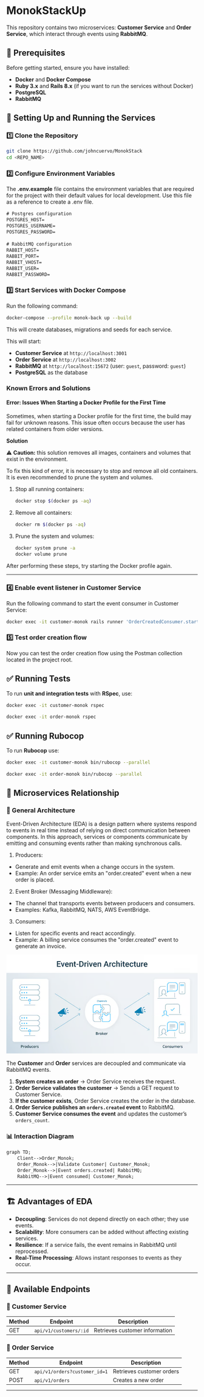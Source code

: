 # MonokStackUp

This repository contains two microservices: **Customer Service** and **Order Service**, which interact through events using **RabbitMQ**.

## 📌 Prerequisites

Before getting started, ensure you have installed:
- **Docker** and **Docker Compose**
- **Ruby 3.x** and **Rails 8.x** (if you want to run the services without Docker)
- **PostgreSQL**
- **RabbitMQ**

## 🚀 Setting Up and Running the Services

### 1️⃣ Clone the Repository
```sh
git clone https://github.com/johncuervo/MonokStack
cd <REPO_NAME>
```

### 2️⃣ Configure Environment Variables
The **.env.example** file contains the environment variables that are required for the project with their default values for local development. Use this file as a reference to create a .env file.

```env
# Postgres configuration
POSTGRES_HOST=
POSTGRES_USERNAME=
POSTGRES_PASSWORD=

# RabbitMQ configuration
RABBIT_HOST=
RABBIT_PORT=
RABBIT_VHOST=
RABBIT_USER=
RABBIT_PASSWORD=
```

### 3️⃣ Start Services with Docker Compose
Run the following command:
```sh
docker-compose --profile monok-back up --build
```
This will create databases, migrations and seeds for each service.

This will start:
- **Customer Service** at `http://localhost:3001`
- **Order Service** at `http://localhost:3002`
- **RabbitMQ** at `http://localhost:15672` (user: `guest`, password: `guest`)
- **PostgreSQL** as the database

### Known Errors and Solutions

#### Error: Issues When Starting a Docker Profile for the First Time

Sometimes, when starting a Docker profile for the first time, the build may fail for unknown reasons. This issue often occurs because the user has related containers from older versions.

**Solution**

⚠️  **Caution:** this solution removes all images, containers and volumes that exist in the environment.

To fix this kind of error, it is necessary to stop and remove all old containers. It is even recommended to prune the system and volumes.

1. Stop all running containers:
    ```sh
    docker stop $(docker ps -aq)
    ```

2. Remove all containers:
    ```sh
    docker rm $(docker ps -aq)
    ```

3. Prune the system and volumes:
    ```sh
    docker system prune -a
    docker volume prune
    ```

After performing these steps, try starting the Docker profile again.

---

### 4️⃣ Enable event listener in Customer Service

Run the following command to start the event consumer in Customer Service:

```sh
docker exec -it customer-monok rails runner 'OrderCreatedConsumer.start'
```

### 5️⃣  Test order creation flow

Now you can test the order creation flow using the Postman collection located in the project root.

## ✅ Running Tests
To run **unit and integration tests** with **RSpec**, use:
```sh
docker exec -it customer-monok rspec 
```
```sh
docker exec -it order-monok rspec 
```

## ✅ Running Rubocop
To run **Rubocop** use:
```sh
docker exec -it customer-monok bin/rubocop --parallel
```
```sh
docker exec -it order-monok bin/rubocop --parallel 
```

## 🔗 Microservices Relationship

### 📌 General Architecture

Event-Driven Architecture (EDA) is a design pattern where systems respond to events in real time instead of relying on direct communication between components. In this approach, services or components communicate by emitting and consuming events rather than making synchronous calls.

1. Producers:
- Generate and emit events when a change occurs in the system.
- Example: An order service emits an "order.created" event when a new order is placed.

2. Event Broker (Messaging Middleware):
- The channel that transports events between producers and consumers.
- Examples: Kafka, RabbitMQ, NATS, AWS EventBridge.

3. Consumers:
- Listen for specific events and react accordingly.
- Example: A billing service consumes the "order.created" event to generate an invoice.

![alt text](EDA.png)

The **Customer** and **Order** services are decoupled and communicate via RabbitMQ events.

1. **System creates an order** → Order Service receives the request.
2. **Order Service validates the customer** → Sends a GET request to Customer Service.
3. **If the customer exists**, Order Service creates the order in the database.
4. **Order Service publishes an `orders.created` event** to RabbitMQ.
5. **Customer Service consumes the event** and updates the customer’s `orders_count`.

### 📊 Interaction Diagram

```mermaid
graph TD;
    Client-->Order_Monok;
    Order_Monok-->|Validate Customer| Customer_Monok;
    Order_Monok-->|Event orders.created| RabbitMQ;
    RabbitMQ-->|Event consumed| Customer_Monok;
```

---

## 🏗️ Advantages of EDA
- **Decoupling**: Services do not depend directly on each other; they use events.
- **Scalability**: More consumers can be added without affecting existing services.
- **Resilience**: If a service fails, the event remains in RabbitMQ until reprocessed.
- **Real-Time Processing**: Allows instant responses to events as they occur.

---

## 🔧 Available Endpoints

### 📌 Customer Service
| Method | Endpoint | Description |
|--------|---------|-------------|
| GET | `api/v1/customers/:id` | Retrieves customer information |

### 📌 Order Service
| Method | Endpoint | Description |
|--------|---------|-------------|
| GET | `api/v1/orders?customer_id=1` | Retrieves customer orders |
| POST | `api/v1/orders` | Creates a new order |

---
